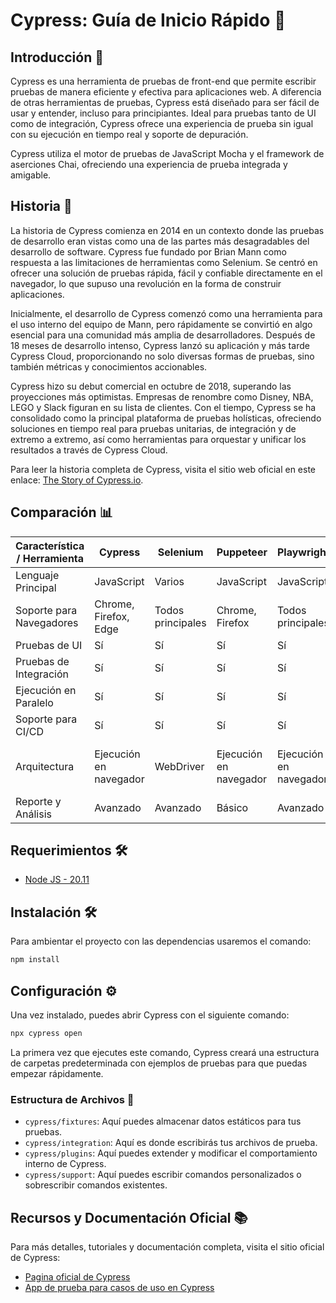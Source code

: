# Cypress: Guía de Inicio Rápido 🚀

## Introducción 🌟

Cypress es una herramienta de pruebas de front-end que permite escribir pruebas de manera eficiente y efectiva para aplicaciones web. A diferencia de otras herramientas de pruebas, Cypress está diseñado para ser fácil de usar y entender, incluso para principiantes. Ideal para pruebas tanto de UI como de integración, Cypress ofrece una experiencia de prueba sin igual con su ejecución en tiempo real y soporte de depuración.

Cypress utiliza el motor de pruebas de JavaScript Mocha y el framework de aserciones Chai, ofreciendo una experiencia de prueba integrada y amigable.

## Historia 📜

La historia de Cypress comienza en 2014 en un contexto donde las pruebas de desarrollo eran vistas como una de las partes más desagradables del desarrollo de software. Cypress fue fundado por Brian Mann como respuesta a las limitaciones de herramientas como Selenium. Se centró en ofrecer una solución de pruebas rápida, fácil y confiable directamente en el navegador, lo que supuso una revolución en la forma de construir aplicaciones.

Inicialmente, el desarrollo de Cypress comenzó como una herramienta para el uso interno del equipo de Mann, pero rápidamente se convirtió en algo esencial para una comunidad más amplia de desarrolladores. Después de 18 meses de desarrollo intenso, Cypress lanzó su aplicación y más tarde Cypress Cloud, proporcionando no solo diversas formas de pruebas, sino también métricas y conocimientos accionables.

Cypress hizo su debut comercial en octubre de 2018, superando las proyecciones más optimistas. Empresas de renombre como Disney, NBA, LEGO y Slack figuran en su lista de clientes. Con el tiempo, Cypress se ha consolidado como la principal plataforma de pruebas holísticas, ofreciendo soluciones en tiempo real para pruebas unitarias, de integración y de extremo a extremo, así como herramientas para orquestar y unificar los resultados a través de Cypress Cloud.

Para leer la historia completa de Cypress, visita el sitio web oficial en este enlace: [The Story of Cypress.io](https://www.cypress.io/about-us/our-story).

## Comparación 📊

| Característica / Herramienta | Cypress     | Selenium    | Puppeteer   | Playwright  | Robot Framework |
|-----------------------------|-------------|-------------|-------------|-------------|-----------------|
| Lenguaje Principal          | JavaScript  | Varios      | JavaScript  | JavaScript  | Python          |
| Soporte para Navegadores    | Chrome, Firefox, Edge | Todos principales | Chrome, Firefox | Todos principales | Todos principales |
| Pruebas de UI               | Sí          | Sí          | Sí          | Sí          | Sí              |
| Pruebas de Integración      | Sí          | Sí          | Sí          | Sí          | Sí              |
| Ejecución en Paralelo       | Sí          | Sí          | Sí          | Sí          | Sí              |
| Soporte para CI/CD          | Sí          | Sí          | Sí          | Sí          | Sí              |
| Arquitectura                | Ejecución en navegador | WebDriver | Ejecución en navegador | Ejecución en navegador | Framework de Palabras clave |
| Reporte y Análisis          | Avanzado    | Avanzado    | Básico      | Avanzado    | Avanzado        |

## Requerimientos 🛠️

- [Node JS - 20.11](https://nodejs.org/en/download)

## Instalación 🛠️

Para ambientar el proyecto con las dependencias usaremos el comando:

```bash
npm install
```

## Configuración ⚙️

Una vez instalado, puedes abrir Cypress con el siguiente comando:

```bash
npx cypress open
```

La primera vez que ejecutes este comando, Cypress creará una estructura de carpetas predeterminada con ejemplos de pruebas para que puedas empezar rápidamente.

### Estructura de Archivos 📂

- `cypress/fixtures`: Aquí puedes almacenar datos estáticos para tus pruebas.
- `cypress/integration`: Aquí es donde escribirás tus archivos de prueba.
- `cypress/plugins`: Aquí puedes extender y modificar el comportamiento interno de Cypress.
- `cypress/support`: Aquí puedes escribir comandos personalizados o sobrescribir comandos existentes.

## Recursos y Documentación Oficial 📚

Para más detalles, tutoriales y documentación completa, visita el sitio oficial de Cypress:

- [Pagina oficial de Cypress](https://www.cypress.io/)
- [App de prueba para casos de uso en Cypress](https://www.cypress.io/)
